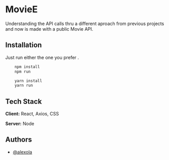 
# MovieE

Understanding the API calls thru a different aproach from previous projects and now is made with a public Movie API.


## Installation

Just run either the one you prefer .




```bash
    npm install
    npm run 

    yarn install
    yarn run
```    
## Tech Stack

**Client:** React, Axios, CSS

**Server:** Node


## Authors

- [@alexola](https://github.com/alexola)



